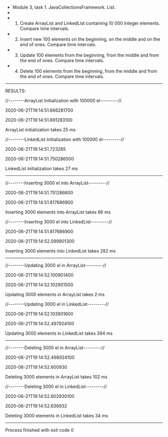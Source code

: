  *  Module 3, task 1. JavaCollectionsFramework. List.
 *
 * 1. Create ArrayList and LinkedList containing 10 000 Integer elements. Compare time intervals.
 * 2. Insert new 100 elements on the beginning, on the middle and on the end of ones. Compare time intervals.
 * 3. Update 100 elements from the beginning, from the middle and from the end of ones. Compare time intervals.
 * 4. Delete 100 elements from the beginning, from the middle and from the end of ones. Compare time intervals.

----------------------------------------------

RESULTS:

//--------ArrayList Initialization with 100000 el---------//

2020-06-21T19:14:51.666281700

2020-06-21T19:14:51.691283100

ArrayList initialization takes 25 ms

//--------LinkedList Initialization with 100000 el---------//

2020-06-21T19:14:51.723285

2020-06-21T19:14:51.750286500

LinkedList initialization takes 27 ms

----------------------------------------------------

//--------Inserting 3000 el into ArrayList---------//

2020-06-21T19:14:51.751286600

2020-06-21T19:14:51.817686900

Inserting 3000 elements into ArrayList takes 66 ms

//--------Inserting 3000 el into LinkedList---------//

2020-06-21T19:14:51.817686900

2020-06-21T19:14:52.099901300

Inserting 3000 elements into LinkedList takes 282 ms

------------------------------------------------------

//--------Updating 3000 el in ArrayList---------//

2020-06-21T19:14:52.100901400

2020-06-21T19:14:52.102901500

Updating 3000 elements in ArrayList takes 2 ms

//--------Updating 3000 el in LinkedList---------//

2020-06-21T19:14:52.103901600

2020-06-21T19:14:52.497924100

Updating 3000 elements in LinkedList takes 394 ms

----------------------------------------------------

//--------Deleting 3000 el in ArrayList---------//

2020-06-21T19:14:52.498924100

2020-06-21T19:14:52.600930

Deleting 3000 elements in ArrayList takes 102 ms

//--------Deleting 3000 el in LinkedList---------//

2020-06-21T19:14:52.602930100

2020-06-21T19:14:52.636932

Deleting 3000 elements in LinkedList takes 34 ms

-------------------------------------------------

Process finished with exit code 0
